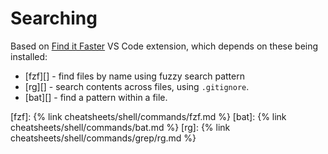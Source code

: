 # Searching


Based on [Find it Faster](https://marketplace.visualstudio.com/items?itemName=TomRijndorp.find-it-faster) VS Code extension, which depends on these being installed:

- [fzf][] - find files by name using fuzzy search pattern
- [rg][] - search contents across files, using `.gitignore`.
- [bat][] - find a pattern within a file.

[fzf]: {% link cheatsheets/shell/commands/fzf.md %}
[bat]: {% link cheatsheets/shell/commands/bat.md %}
[rg]: {% link cheatsheets/shell/commands/grep/rg.md %}
